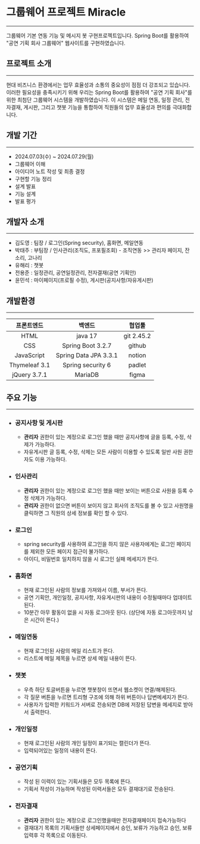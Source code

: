 # 그룹웨어 프로젝트 Miracle


---

그룹웨어 기본 연동 기능 및 메시지 봇 구현프로젝트입니다. 
Spring Boot를 활용하여 "공연 기획 회사 그룹웨어" 웹사이트를 구현하였습니다.


## 프로젝트 소개

---

현대 비즈니스 환경에서는 업무 효율성과 소통의 중요성이 점점 더 강조되고 있습니다. 
이러한 필요성을 충족시키기 위해 우리는 Spring Boot를 활용하여 "공연 기획 회사"를 위한 최첨단 그룹웨어 시스템을 개발하였습니다.
이 시스템은 메일 연동, 일정 관리, 전자결재, 게시판, 그리고 챗봇 기능을 통합하여 직원들의 업무 효율성과 편의를 극대화합니다.


## 개발 기간

---

- 2024.07.03(수) ~ 2024.07.29(월)
- 그룹웨어 이해
- 아이디어 노트 작성 및 최종 결정
- 구현할 기능 정리
- 설계 발표
- 기능 설계
- 발표 평가


## 개발자 소개

---

- 김도영 : 팀장 / 로그인(Spring security), 홈화면, 메일연동
- 박태주 : 부팀장 / 인사관리(조직도, 프포필조회) - 조직연동 >> 관리자 페이지, 잔소리, 고나리
- 유해리 : 챗봇
- 전용준 : 일정관리, 공연일정관리, 전자결재(공연 기획안)
- 윤민석 : 마이페이지(프로필 수정), 게시판(공지사항/자유게시판)


## 개발환경

---

|프론트엔드|백엔드|협업툴|
|:---:|:---:|:---:|
|HTML|java 17|git 2.45.2|
|CSS|Spring Boot 3.2.7|github|
|JavaScript|Spring Data JPA 3.3.1|notion|
|Thymeleaf 3.1|Spring security 6|padlet|                                                                                     
|jQuery 3.7.1|MariaDB|figma|


## 주요 기능

---

- ### 공지사항 및 게시판
    - **관리자** 권한이 있는 계정으로 로그인 했을 때만 공지사항에 글을 등록, 수정, 삭제가 가능하다.
    - 자유게시판 글 등록, 수정, 삭제는 모든 사람이 이용할 수 있도록 일반 사원 권한자도 이용 가능하다.

- ### 인사관리
    - **관리자** 권한이 있는 계정으로 로그인 했을 때만 보이는 버튼으로 사원을 등록 수정 삭제가 가능하다.
    - **관리자** 권한이 없으면 버튼이 보이지 않고 회사의 조직도를 볼 수 있고 사원명을 클릭하면 그 직원의 
    상세 정보를 확인 할 수 있다.

- ### 로그인
    - spring security를 사용하여 로그인을 하지 않은 사용자에게는 로그인 페이지를 제외한 모든 페이지 접근이 불가하다.
    - 아이디, 비밀번호 일치하지 않을 시 로그인 실패 메세지가 뜬다.
		
- ### 홈화면
    - 현재 로그인된 사람의 정보를 가져와서 이름, 부서가 뜬다.
    - 공연 기획안, 개인일정, 공지사항, 자유게시판의 내용이 수정될때마다 업데이트된다.
    - 10분간 아무 활동이 없을 시 자동 로그아웃 된다. (상단에 자동 로그아웃까지 남은 시간이 뜬다.)

- ### 메일연동
    - 현재 로그인된 사람의 메일 리스트가 뜬다.
    - 리스트에 메일 제목을 누르면 상세 메일 내용이 뜬다.
		
- ### 챗봇
    - 우측 하단 토글버튼을 누르면 챗봇창이 뜨면서 웹소켓이 연결/해제된다.
    - 각 질문 버튼을 누르면 트리형 구조에 의해 하위 버튼이나 답변메세지가 뜬다.
    - 사용자가 입력한 키워드가 서버로 전송되면 DB에 저장된 답변을 메세지로 받아서 출력한다.
		
- ### 개인일정
    - 현재 로그인된 사람의 개인 일정이 표기되는 캘린더가 뜬다.
    - 입력되어있는 일정의 내용이 뜬다.

- ### 공연기획
    - 작성 된 이력이 있는 기획서들은 모두 목록에 뜬다.
    - 기획서 작성이 가능하며 작성된 이력서들은 모두 결재대기로 전송된다.
		
- ### 전자결재
    - **관리자** 권한이 있는 계정으로 로그인했을때만 전자결재페이지 접속가능하다
    - 결재대기 목록의 기획서들만 상세페이지에서 승인, 보류가 가능하고 승인, 보류 입력후 각 목록으로 이동된다.
